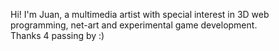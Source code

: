 Hi! I'm Juan, a multimedia artist with special interest in 3D web programming, net-art and experimental game development.<br>
Thanks 4 passing by :)

